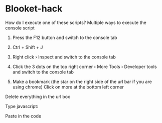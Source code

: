 # Blooket-hack
How do I execute one of these scripts?
Multiple ways to execute the console script
1. Press the F12 button and switch to the console tab

2. Ctrl + Shift + J

3. Right click › Inspect and switch to the console tab

4. Click the 3 dots on the top right corner › More Tools › Developer tools and switch to the console tab

5. Make a bookmark (the star on the right side of the url bar if you are using chrome)
Click on more at the bottom left corner

Delete everything in the url box

Type javascript:

Paste in the code
